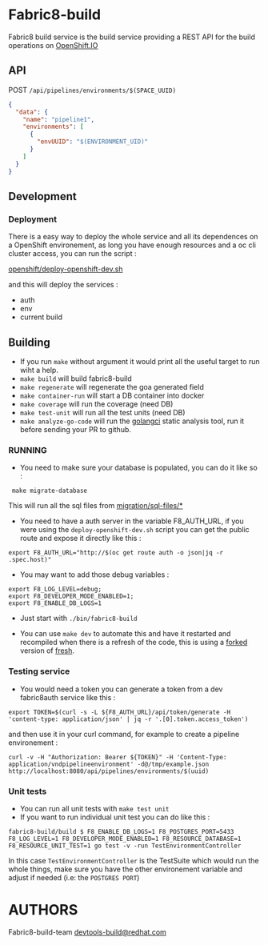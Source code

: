 Fabric8-build
=============

Fabric8 build service is the build service providing a REST API for the build operations on [OpenShift.IO](https://openshift.io)

## API

POST `/api/pipelines/environments/$(SPACE_UUID)`

```json
{
  "data": {
    "name": "pipeline1",
    "environments": [
      {
        "envUUID": "$(ENVIRONMENT_UID)"
      }
    ]
  }
}
```

## Development

### Deployment

There is a easy way to deploy the whole service and all its dependences on a OpenShift environement, as long you have enough resources and a oc cli cluster access, you can run the script :

[openshift/deploy-openshift-dev.sh](openshift/deploy-openshift-dev.sh)

and this will deploy the services :

* auth
* env
* current build

## Building

* If you run `make` without argument it would print all the useful target to run wiht a help.
* `make build` will build fabric8-build
* `make regenerate` will regenerate the goa generated field
* `make container-run` will start a DB container into docker
* `make coverage` will run the coverage (need DB)
* `make test-unit` will run all the test units  (need DB)
* `make analyze-go-code` will run the [golangci](https://github.com/golangci/golangci-lint) static analysis tool, run it before sending your PR to github.

### RUNNING

* You need to make sure your database is populated, you can do it like so :

` make migrate-database`

This will run all the sql files from [migration/sql-files/*](migration/sql-files/)

* You need to have a auth server in the variable F8_AUTH_URL, if you were using the `deploy-openshift-dev.sh` script you can get the public route and expose it directly like this :

`export F8_AUTH_URL="http://$(oc get route auth -o json|jq -r .spec.host)"`

* You may want to add those debug variables :

```shell
export F8_LOG_LEVEL=debug;
export F8_DEVELOPER_MODE_ENABLED=1;
export F8_ENABLE_DB_LOGS=1
```

* Just start with `./bin/fabric8-build`

* You can use `make dev` to automate this and have it restarted and recompiled when there is a refresh of the code, this is using a [forked](https://github.com/chmouel/fresh/) version of [fresh](https://github.com/pilu/fresh/).

### Testing service

* You would need a token you can generate a token from a dev fabric8auth service like this :

```shell
export TOKEN=$(curl -s -L ${F8_AUTH_URL}/api/token/generate -H 'content-type: application/json' | jq -r '.[0].token.access_token')
```

and then use it in your curl command, for example to create a pipeline environement :

```shell
curl -v -H "Authorization: Bearer ${TOKEN}" -H 'Content-Type: application/vndpipelineenvironment' -d@/tmp/example.json http://localhost:8080/api/pipelines/environments/$(uuid)
```

### Unit tests

* You can run all unit tests with `make test unit`
* If you want to run individual unit test you can do like this :

```
fabric8-build/build $ F8_ENABLE_DB_LOGS=1 F8_POSTGRES_PORT=5433 F8_LOG_LEVEL=1 F8_DEVELOPER_MODE_ENABLED=1 F8_RESOURCE_DATABASE=1 F8_RESOURCE_UNIT_TEST=1 go test -v -run TestEnvironmentController
```

In this case `TestEnvironmentController` is the TestSuite which would run the whole things, make sure you have the other environement variable and adjust if needed (i.e: the `POSTGRES PORT`)

AUTHORS
=======

Fabric8-build-team <devtools-build@redhat.com>
